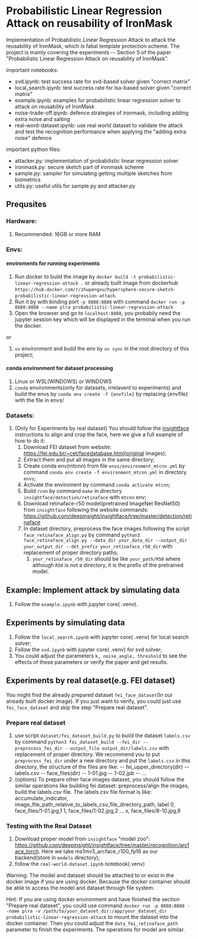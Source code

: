 # Probabilistic Linear Regression Attack on reusability of IronMask 

Implementation of Probabilistic Linear Regression Attack to attack the reusability of IronMask, which is fatial template protection scheme. The project is mainly covering the experiments -- Section 5 of the paper "Probabilistic Linear Regression Attack on reusability of IronMask".


important notebooks:
- svd.ipynb:  test success rate for svd-based solver given "correct matrix"
- local_search.ipynb: test success rate for lsa-based solver given "correct matrix"
- example.ipynb: examples for probabilistic linear regression solver to attack on reusability of IronMask 
- noise-trade-off.ipynb: defence strategies of ironmask, including adding extra noise and salting
- real-word-dataset.ipynb: use real world dataset to validate the attack and test the recognition performance when applying the "adding extra noise" defence

important python files:
- attacker.py: implementation of probabilistic linear regression solver
- ironmask.py: secure sketch part of ironmask scheme
- sample.py: sampler for simulating getting multiple sketches from biometrics
- utils.py: useful utils for sample.py and attacker.py

## Prequsites

### Hardware:
1. Recommended: 16GB or more RAM

### Envs:

#### enviroments for running experiments

1. Run docker to build the image by `docker build -t probabilistic-linear-regression-attack .` or already built image from dockerhub `https://hub.docker.com/r/zhupengxu/hypersphere-secure-sketch-probabilistic-linear-regression-attack`.
2. Run it by with binding port `-p 8888:8888` with command `docker run -p 8888:8888 --name plra probabilistic-linear-regression-attack`
3. Open the browser and go to `localhost:8888`, you probabily need the jupyter session key which will be displayed in the terminal when you run the docker.

or 

1. `uv` environment and build the env by `uv sync` in the root directory of this project;

#### conda environment for dataset processing

1. Linux or WSL(WINDOWS) or WINDOWS
2. `conda` environments(only for datasets, irrelavent to experiments) and build the envs by `conda env create -f {envfile}` by replacing {envfile} with the file in envs/

### Datasets:
1. (Only for Experiments by real dataset) You should follow the [insightface](https://github.com/deepinsight/insightface/tree/master/detection/retinaface) instructions to align and crop the face, here we give a full example of how to do it:
   1. Download FEI dataset from website: https://fei.edu.br/~cet/facedatabase.html(original images); 
   2. Extract them and put all images in the same directory;
   3. Create conda env(mtcnn) from file `envs/environment_mtcnn.yml` by command `conda env create -f environment_mtcnn.yml` in directory `envs`;
   4. Activate the enviroment by command `conda activate mtcnn`;
   5. Build `rcnn` by command `make` in directory `insightface/detection/retinaface` with `mtcnn` env;
   6. Download retinaface-r50 model(pretrained ImageNet ResNet50) from `insightface` following the website commands: https://github.com/deepinsight/insightface/tree/master/detection/retinaface
   7. In dataset directory, preprocess the face images following the script `face_retinaface_align.py` by command `python3 face_retinaface_align.py --data_dir your_data_dir --output_dir your_output_dir --det_prefix your_retinaface_r50_dir` with replacement of proper directory paths;
      1. `your_retinaface_r50_dir` should be like `your_path/R50` where although `R50` is not a directory, it is the prefix of the pretrained model.

## Example: Implement attack by simulating data
1. Follow the `example.ipynb` with jupyter core( .venv).

## Experiments by simulating data
1. Follow the `local_search.ipynb` with jupyter core( .venv) for local search solver;
2. Follow the `svd.ipynb` with jupyter core( .venv) for svd solver;
3. You could adjust the parameters `k, noise_angle, threshold` to see the
effects of these parameters or verify the paper and get results.

## Experiments by real dataset(e.g. FEI dataset)

You might find the already prepared dataset `fei_face_dataset`(In our already built docker image). If you just want to verify, you could just use `fei_face_dataset` and skip the step "Prepare real dataset".

### Prepare real dataset


1. use script `dataset/fei_dataset_build.py` to build the dataset `labels.csv` by command `python3 fei_dataset_build --fei_dir --preprocess_fei_dir --output_file output_dir/labels.csv` with replacement of proper directory. We recommend you to put `preprocess_fei_dir` under a new directory and put the `labels.csv` in this directory, the structure of the files are like:
    -- fei_upper_directory(dir)
       -- labels.csv
       -- face_files(dir)
          -- 1-01.jpg
          -- 1-02.jpb
          -- ...
2. (options) To prepare other face images dataset, you should follow the similar operations like building fei dataset: preprocess/align the images, build the labels.csv file. The labels.csv file format is like:
    accumulate_indicator, image_file_path_relative_to_labels_csv_file_directory_path, label
    0, face_files/1-01.jpg,1
    1, face_files/1-02.jpg,2
    ...
    x, face_files/8-10.jpg,8

### Testing with the Real Dataset
1. Download proper model from `insightface` "model zoo": https://github.com/deepinsight/insightface/tree/master/recognition/arcface_torch. Here we take ms1mv3_arcface_r100_fp16 as our backend(store in `models` directory);
2. follow the `real-world-dataset.ipynb` notebook(.venv)
   
Warning: The model and dataset should be attached to or exist in the docker image if you are using docker. Because the docker container should be able to access the model and dataset through file system.

Hint: If you are using docker environment and have finished the section "Prepare real dataset", you could use command `docker run -p 8888:8888 --name plra -v /path/to/your_dataset_dir:/app/your_dataset_dir probabilistic-linear-regression-attack` to mount the dataset into the docker container. Then you could adjust the `data_fei_retinaface_path` parameter to finish the experiments. The operations for model are similar.